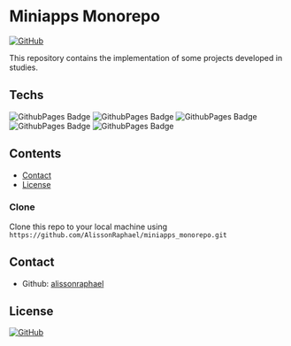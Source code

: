 # Miniapps Monorepo
[![GitHub](https://img.shields.io/github/license/AlissonRaphael/miniapps_monorepo)](https://github.com/AlissonRaphael/miniapps_monorepo/blob/main/LICENSE)

This repository contains the implementation of some projects developed in studies.

## Techs
![GithubPages Badge](https://img.shields.io/badge/-React-000?style=flat-square&logo=react&logoColor=black&color=61DAFB&)
![GithubPages Badge](https://img.shields.io/badge/-ReactNative-000?style=flat-square&logo=react&logoColor=black&color=61DAFB&)
![GithubPages Badge](https://img.shields.io/badge/-StyledComponents-000?style=flat-square&logo=styledcomponents&logoColor=white&color=DB7093)
![GithubPages Badge](https://img.shields.io/badge/-ReactIcons-000?style=flat-square&logo=createreactapp&logoColor=white&color=09D3AC)
![GithubPages Badge](https://img.shields.io/badge/-ReactRouter-000?style=flat-square&logo=reactrouter&logoColor=white&color=CA4245)

## Contents
- [Contact](#contact)
- [License](#license)

### Clone

Clone this repo to your local machine using `https://github.com/AlissonRaphael/miniapps_monorepo.git`

## Contact
- Github: [alissonraphael](https://gist.github.com/AlissonRaphael)

## License

[![GitHub](https://img.shields.io/github/license/AlissonRaphael/miniapps_monorepo)](https://github.com/AlissonRaphael/miniapps_monorepo/blob/main/LICENSE)
